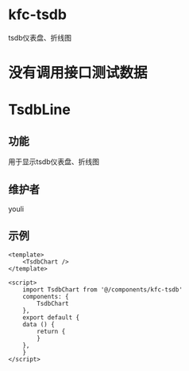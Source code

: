 # kfc-tsdb
tsdb仪表盘、折线图

# 没有调用接口测试数据
# TsdbLine

## 功能
用于显示tsdb仪表盘、折线图

## 维护者
youli

## 示例
```
<template>
    <TsdbChart />
</template>

<script>
    import TsdbChart from '@/components/kfc-tsdb'
    components: {
        TsdbChart
    },
    export default {
    data () {
        return {
        }
    },
    }
</script>

```
